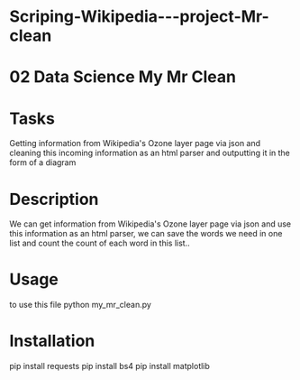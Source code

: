 # Scriping-Wikipedia---project-Mr-clean

# 02 Data Science My Mr Clean


# Tasks
  Getting information from Wikipedia's Ozone layer page via json and cleaning this incoming information as an html parser and outputting it in the form of a diagram
# Description
  We can get information from Wikipedia's Ozone layer page via json and use this information as an html parser, we can save the words we need in one list and count the count of each word in this list..
# Usage
   to use this file python my_mr_clean.py
# Installation
  pip install requests 
  pip install bs4 
  pip install matplotlib 